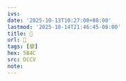 ```yaml
---
ivs:
date: '2025-10-13T10:27:00+08:00'
lastmod: '2025-10-14T21:46:45-08:00'
title: 􃬍
url: 􃬍
tags: [孌]
hex: 5B4C
src: DCCV
note:
---
```

